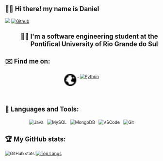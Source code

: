 ## 👋🏻 Hi there! my name is Daniel
![](https://visitor-badge.laobi.icu/badge?page_id=danielrdg.danielrdg)
[![Github](https://img.shields.io/github/followers/danielrdg?label=Follow&style=social)](https://github.com/danielrdg)

<p align="center"> 
</p>

## <p align="right">👨‍🎓 I'm a software engineering student at the Pontifical University of Rio Grande do Sul</p>

## ✉️ Find me on:

<p align="center">
  <a href="https://github.com/danielrdg" target="_blank" rel="noopener noreferrer">
    <img src="https://raw.githubusercontent.com/iconic/open-iconic/master/svg/globe.svg" alt="Python" height="40" style="vertical-align:top; margin:4px">
  </a>
  <a href="https://linkedin.com/in/danielrdg" target="_blank" rel="noopener noreferrer">
    <img src="https://cdn.jsdelivr.net/npm/simple-icons@v3/icons/linkedin.svg" alt="Python" height="40" style="vertical-align:top; margin:4px">
  </a>
</p>

<br />

## 🧰 Languages and Tools:
<p align="center">
  <img src="https://img.shields.io/badge/Java-ED8B00?style=for-the-badge&logo=openjdk&logoColor=white" alt="Java" height="40" style="vertical-allign:top; margin:4px">
  <img src="https://img.shields.io/badge/MySQL-00000F?style=for-the-badge&logo=mysql&logoColor=white" alt="MySQL" height="40" style="vertical-allign:top; margin:4px">
  <img src="https://img.shields.io/badge/MongoDB-4EA94B?style=for-the-badge&logo=mongodb&logoColor=white" alt="MongoDB" height="40" style="vertical-allign:top; margin:4px">
  <img src="https://img.shields.io/badge/Visual%20Studio%20Code-007ACC?style=for-the-badge&logo=visual-studio-code&logoColor=white" alt="VSCode" height="40" style="vertical-allign:top; margin:4px">
  <img src="https://img.shields.io/badge/Git-F05032?style=for-the-badge&logo=git&logoColor=white" alt="Git" height="40" style="vertical-allign:top; margin:4px">

</p>

## 🏆 My GitHub stats:

![GitHub stats](https://github-readme-stats.vercel.app/api?username=danielrdg&show_icons=true&theme=monokai)
[![Top Langs](https://github-readme-stats-git-masterrstaa-rickstaa.vercel.app/api/top-langs/?username=danielrdg&theme=monokai)](https://github.com/danielrdg/github-readme-stats)

